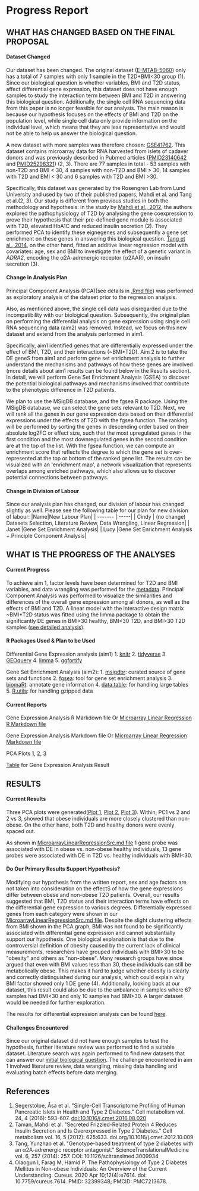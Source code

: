 # Progress Report

## WHAT HAS CHANGED BASED ON THE FINAL PROPOSAL

#### Dataset Changed

Our dataset has been changed. The original dataset ([E-MTAB-5060](https://www.ebi.ac.uk/biostudies/arrayexpress/studies/E-MTAB-5060)) only has a total of 7 samples with only 1 sample in the T2D+BMI\<30 group (1). Since our biological question is whether variables, BMI and T2D status, affect differential gene expression, this dataset does not have enough samples to study the interaction term between BMI and T2D in answering this biological question. Additionally, the single cell RNA sequencing data from this paper is no longer feasible for our analysis. The main reason is because our hypothesis focuses on the effects of BMI and T2D on the population level, while single cell data only provide information on the individual level, which means that they are less representative and would not be able to help us answer the biological question.

A new dataset with more samples was therefore chosen: [GSE41762](https://www.ncbi.nlm.nih.gov/geo/query/acc.cgi?acc=GSE41762). This dataset contains microarray data for RNA harvested from islets of cadaver donors and was previously described in Pubmed articles ([PMID23140642](https://pubmed.ncbi.nlm.nih.gov/23140642/) and [PMID25298321](https://pubmed.ncbi.nlm.nih.gov/25298321/)) (2, 3). There are 77 samples in total - 53 samples with non-T2D and BMI \< 30, 4 samples with non-T2D and BMI \> 30, 14 samples with T2D and BMI \< 30 and 6 samples with T2D and BMI \>30.

Specifically, this dataset was generated by the Rosengren Lab from Lund University and used by two of their published papers, Mahdi et al. and Tang et al.(2, 3). Our study is different from previous studies in both the methodology and hypothesis: in the study by [Mahdi et al., 2012](https://www.cell.com/cell-metabolism/fulltext/S1550-4131(12)00409-3?_returnURL=https%3A%2F%2Flinkinghub.elsevier.com%2Fretrieve%2Fpii%2FS1550413112004093%3Fshowall%3Dtrue), the authors explored the pathophysiology of T2D by analysing the gene coexpression to prove their hypothesis that their pre-defined gene module is associated with T2D, elevated HbA1C and reduced insulin secretion (2). They performed PCA to identify these eignegenes and subsequently a gene set enrichment on these genes in answering this biological question. [Tang et al., 2014](https://www.science.org/doi/10.1126/scitranslmed.3009934?url_ver=Z39.88-2003&rfr_id=ori:rid:crossref.org&rfr_dat=cr_pub%20%200pubmed), on the other hand, fitted an additive linear regression model with covariates: age, sex and BMI to investigate the effect of a genetic variant in *ADRA2*, encoding the α2A-adrenergic receptor (α2AAR), on insulin secretion (3).

#### Change in Analysis Plan

Principal Component Analysis (PCA)(see details in [.Rmd file](https://github.com/STAT540-UBC-2023/project-zinc/blob/main/MicroarrayLinearRegressionSrc.Rmd)) was performed as exploratory analysis of the dataset prior to the regression analysis.

Also, as mentioned above, the single cell data was disregarded due to the incompatibility with our biological question. Subsequently, the original plan on performing the differential analysis on gene expression using single cell RNA sequencing data (aim2) was removed. Instead, we focus on this new dataset and extend from the analysis performed in aim1.

Specifically, aim1 identified genes that are differentially expressed under the effect of BMI, T2D, and their interactions (\~BMI\*T2D). Aim 2 is to take the DE geneS from aim1 and perform gene set enrichment analysis to further understand the mechanisms and pathways of how these genes are involved (more details about aim1 results can be found below in the Results section). In detail, we will perform Gene Set Enrichment Analysis (GSEA) to discover the potential biological pathways and mechanisms involved that contribute to the phenotypic difference in T2D patients.

We plan to use the MSigDB database, and the fgsea R package. Using the MSigDB database, we can select the gene sets relevant to T2D. Next, we will rank all the genes in our gene expression data based on their differential expressions under the effects of T2D with the fgsea function. The ranking will be performed by sorting the genes in descending order based on their absolute log2FC or effect size, such that the most upregulated genes in the first condition and the most downregulated genes in the second condition are at the top of the list. With the fgsea function, we can compute an enrichment score that reflects the degree to which the gene set is over-represented at the top or bottom of the ranked gene list. The results can be visualized with an 'enrichment map', a network visualization that represents overlaps among enriched pathways, which also allows us to discover potential connections between pathways.

#### Change in Division of Labour

Since our analysis plan has changed, our division of labour has changed slightly as well. Please see the following table for our plan for new division of labour: \|Name\|New Labour Plan\| \| ------- \|:-----\| \| Cindy \| (no change) Datasets Selection, Literature Review, Data Wrangling, Linear Regression\| \| Janet \|Gene Set Enrichment Analysis\| \| Lucy \|Gene Set Enrichment Analysis + Principle Component Analysis\|

## WHAT IS THE PROGRESS OF THE ANALYSES

#### Current Progress

To achieve aim 1, factor levels have been determined for T2D and BMI variables, and data wrangling was performed for the [metadata](https://github.com/STAT540-UBC-2023/project-zinc/blob/main/MicroarrayLinearRegressionSrc.Rmd). Principal Component Analysis was performed to visualize the similarities and differences of the overall gene expression among all donors, as well as the effects of BMI and T2D. A linear model with the interactive design matrix \~BMI\*T2D status was fitted using the limma package to obtain the significantly DE genes in BMI\>30 healthy, BMI\<30 T2D, and BMI\>30 T2D samples ([see detailed analysis](https://github.com/STAT540-UBC-2023/project-zinc/blob/main/MicroarrayLinearRegressionSrc.md)).

#### R Packages Used & Plan to be Used

Differential Gene Expression analysis (aim1) 1. [knitr](https://www.r-project.org/nosvn/pandoc/knitr.html#:~:text=The%20R%20package%20knitr%20is,my%20everyday%20use%20of%20Sweave) 2. [tidyverse](https://www.tidyverse.org/packages/) 3. [GEOquery](https://bioconductor.org/packages/release/bioc/html/GEOquery.html) 4. [limma](https://bioconductor.org/packages/release/bioc/html/limma.html) 5. [ggfortify](https://cran.r-project.org/web/packages/ggfortify/index.html)

Gene Set Enrichment Analysis (aim2): 1. [msigdbr](https://cran.r-project.org/web/packages/msigdbr/vignettes/msigdbr-intro.html): curated source of gene sets and functions 2. [fgsea](https://github.com/ctlab/fgsea): tool for gene set enrichment analysis 3. [biomaRt](https://bioconductor.org/packages/release/bioc/html/biomaRt.html): annotate gene information 4. [data.table](https://cran.r-project.org/web/packages/data.table/index.html): for handling large tables 5. [R.utils](https://cran.r-project.org/web/packages/R.utils/index.html): for handling gzipped data

#### Current Reports

Gene Expression Analysis R Markdown file Or [Microarray Linear Regression R Markdown file](https://github.com/STAT540-UBC-2023/project-zinc/blob/main/MicroarrayLinearRegressionSrc.Rmd)

Gene Expression Analysis Markdown file Or [Microarray Linear Regression Markdown file](https://github.com/STAT540-UBC-2023/project-zinc/blob/main/MicroarrayLinearRegressionSrc.md)

PCA Plots [1](https://github.com/STAT540-UBC-2023/project-zinc/blob/main/MicroarrayLinearRegressionSrc_files/figure-gfm/unnamed-chunk-7-1.png), [2](https://github.com/STAT540-UBC-2023/project-zinc/blob/main/MicroarrayLinearRegressionSrc_files/figure-gfm/unnamed-chunk-7-2.png), [3](https://github.com/STAT540-UBC-2023/project-zinc/blob/main/MicroarrayLinearRegressionSrc_files/figure-gfm/unnamed-chunk-7-3.png)

[Table](https://github.com/STAT540-UBC-2023/project-zinc/blob/main/ObvsNonObHealthy.RDS) for Gene Expression Analysis Result

## RESULTS

#### Current Results

Three PCA plots were generated([Plot 1](https://github.com/STAT540-UBC-2023/project-zinc/blob/main/MicroarrayLinearRegressionSrc_files/figure-gfm/unnamed-chunk-7-1.png), [Plot 2](https://github.com/STAT540-UBC-2023/project-zinc/blob/main/MicroarrayLinearRegressionSrc_files/figure-gfm/unnamed-chunk-7-2.png), [Plot 3](https://github.com/STAT540-UBC-2023/project-zinc/blob/main/MicroarrayLinearRegressionSrc_files/figure-gfm/unnamed-chunk-7-3.png)). Within, PC1 vs 2 and 2 vs 3, showed that obese individuals are more closely clustered than non-obese. On the other hand, both T2D and healthy donors were evenly spaced out.

As shown in [MicroarrayLinearRegressionSrc.md file](https://github.com/STAT540-UBC-2023/project-zinc/blob/main/MicroarrayLinearRegressionSrc.md) 1 gene probe was associated with DE in obese vs. non-obese healthy individuals, 13 gene probes were associated with DE in T2D vs. healthy individuals with BMI\<30.

#### Do Our Primary Results Support Hypothesis?

Modifying our hypothesis from the written report, sex and age factors are not taken into consideration on the effectS of how the gene expressions differ between obese and non-obese T2D patients. Overall, our results suggested that BMI, T2D status and their interaction terms have effects on the differential gene expression to various degrees. Differentially expressed genes from each category were shown in our [MicroarrayLinearRegressionSrc.md file](https://github.com/STAT540-UBC-2023/project-zinc/blob/main/MicroarrayLinearRegressionSrc.md). Despite the slight clustering effects from BMI shown in the PCA graph, BMI was not found to be significantly associated with differential gene expression and cannot substantially support our hypothesis. One biological explanation is that due to the controversial definition of obesity caused by the current lack of clinical measurements, researchers have grouped individuals with BMI\>30 to be "obesity" and others as "non-obese". Many research groups have since argued that even with BMI values less than 30, these individuals can still be metabolically obese. This makes it hard to judge whether obesity is clearly and correctly distinguished during our analysis, which could explain why BMI factor showed only 1 DE gene (4). Additionally, looking back at our dataset, this result could also be due to the unbalance in samples where 67 samples had BMI\<30 and only 10 samples had BMI\>30. A larger dataset would be needed for further exploration.

The results for differential expression analysis can be found [here](https://github.com/STAT540-UBC-2023/project-zinc/blob/main/ObvsNonObHealthy.RDS).

#### Challenges Encountered

Since our original dataset did not have enough samples to test the hypothesis, further literature review was performed to find a suitable dataset. Literature search was again performed to find new datasets that can answer our [initial biological question](https://github.com/STAT540-UBC-2023/project-zinc/blob/main/Written%20Project%20Proposal.md). The challenge encountered in aim 1 involved literature review, data wrangling, missing data handling and evaluating batch effects before data merging.

## References

1.  Segerstolpe, Åsa et al. "Single-Cell Transcriptome Profiling of Human Pancreatic Islets in Health and Type 2 Diabetes." Cell metabolism vol. 24, 4 (2016): 593-607. <doi:10.1016/j.cmet.2016.08.020>
2.  Taman, Mahdi et al. "Secreted Frizzled-Related Protein 4 Reduces Insulin Secretion and Is Overexpressed in Type 2 Diabetes." Cell metabolism vol. 16, 5 (2012): 625:633. doi.org/10.1016/j.cmet.2012.10.009
3.  Tang, Yunzhao et al. "Genotype-based treatment of type 2 diabetes with an α2A-adrenergic receptor antagonist." ScienceTranslationalMedicine vol. 6, 257 (2014): 257. DOI: 10.1126/scitranslmed.3009934
4.  Olaogun I, Farag M, Hamid P. The Pathophysiology of Type 2 Diabetes Mellitus in Non-obese Individuals: An Overview of the Current Understanding. Cureus. 2020 Apr 10;12(4):e7614. doi: 10.7759/cureus.7614. PMID: 32399348; PMCID: PMC7213678.
